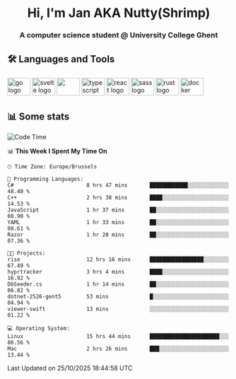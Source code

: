 <h1 align="center">Hi, I'm Jan AKA Nutty(Shrimp)</h1>
<h3 align="center">A computer science student @ University College Ghent</h3>

<h2 align="left">🛠️ Languages and Tools</h2>

###

<div align="left">
  <img src="https://cdn.jsdelivr.net/gh/devicons/devicon/icons/go/go-original.svg" height="40" width="52" alt="go logo"  />
  <img src="https://cdn.jsdelivr.net/gh/devicons/devicon@latest/icons/svelte/svelte-original.svg"  height="40" width="52" alt="svelte logo" />
  <img src="https://cdn.jsdelivr.net/gh/devicons/devicon@latest/icons/tailwindcss/tailwindcss-original.svg" height="40" width="52" />
  <img src="https://cdn.jsdelivr.net/gh/devicons/devicon/icons/typescript/typescript-original.svg" height="40" width="52" alt="typescript logo"  />
  <img src="https://cdn.jsdelivr.net/gh/devicons/devicon/icons/react/react-original.svg" height="40" width="52" alt="react logo"  />
  <img src="https://cdn.jsdelivr.net/gh/devicons/devicon/icons/sass/sass-original.svg" height="40" width="52" alt="sass logo"  />
  <img src="https://cdn.jsdelivr.net/gh/devicons/devicon@latest/icons/rust/rust-original.svg" height="40" width="52" alt="rust logo" />
  <img src="https://cdn.jsdelivr.net/gh/devicons/devicon/icons/docker/docker-original.svg" height="40" width="52" alt="docker logo"  />
</div>

<h2>📊 Some stats</h2>

<!--START_SECTION:waka-->
![Code Time](http://img.shields.io/badge/Code%20Time-6%2C405%20hrs%2011%20mins-blue)

📊 **This Week I Spent My Time On** 

```text
🕑︎ Time Zone: Europe/Brussels

💬 Programming Languages: 
C#                       8 hrs 47 mins       ████████████░░░░░░░░░░░░░   48.40 % 
C++                      2 hrs 38 mins       ████░░░░░░░░░░░░░░░░░░░░░   14.53 % 
JavaScript               1 hr 37 mins        ██░░░░░░░░░░░░░░░░░░░░░░░   08.90 % 
YAML                     1 hr 33 mins        ██░░░░░░░░░░░░░░░░░░░░░░░   08.61 % 
Razor                    1 hr 20 mins        ██░░░░░░░░░░░░░░░░░░░░░░░   07.36 % 

🐱‍💻 Projects: 
rise                     12 hrs 16 mins      █████████████████░░░░░░░░   67.49 % 
hyprtracker              3 hrs 4 mins        ████░░░░░░░░░░░░░░░░░░░░░   16.92 % 
DbSeeder.cs              1 hr 14 mins        ██░░░░░░░░░░░░░░░░░░░░░░░   06.82 % 
dotnet-2526-gent5        53 mins             █░░░░░░░░░░░░░░░░░░░░░░░░   04.94 % 
viewer-swift             13 mins             ░░░░░░░░░░░░░░░░░░░░░░░░░   01.22 % 

💻 Operating System: 
Linux                    15 hrs 44 mins      ██████████████████████░░░   86.56 % 
Mac                      2 hrs 26 mins       ███░░░░░░░░░░░░░░░░░░░░░░   13.44 % 
```


 Last Updated on 25/10/2025 18:44:58 UTC
<!--END_SECTION:waka-->

